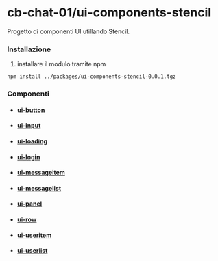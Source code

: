 # cb-chat-01/ui-components-stencil

Progetto di componenti UI utillando Stencil.

### Installazione

1. installare il modulo tramite npm  
```
npm install ../packages/ui-components-stencil-0.0.1.tgz
```

### Componenti

- #### [ui-button](src/components/ui-button/readme.md)

- #### [ui-input](src/components/ui-input/readme.md)

- #### [ui-loading](src/components/ui-loading/readme.md)

- #### [ui-login](src/components/ui-login/readme.md)

- #### [ui-messageitem](src/components/ui-messageitem/readme.md)

- #### [ui-messagelist](src/components/ui-messagelist/readme.md)

- #### [ui-panel](src/components/ui-panel/readme.md)

- #### [ui-row](src/components/ui-row/readme.md)

- #### [ui-useritem](src/components/ui-useritem/readme.md)

- #### [ui-userlist](src/components/ui-userlist/readme.md)
